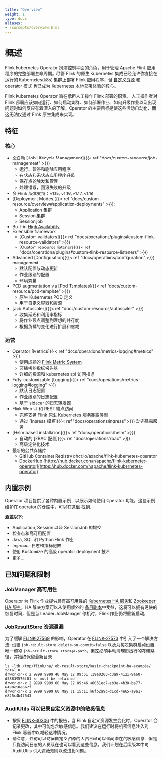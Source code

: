 ```yaml
---
title: "Overview"
weight: 1
type: docs
aliases:
- /concepts/overview.html
---
```

<!--
Licensed to the Apache Software Foundation (ASF) under one
or more contributor license agreements.  See the NOTICE file
distributed with this work for additional information
regarding copyright ownership.  The ASF licenses this file
to you under the Apache License, Version 2.0 (the
"License"); you may not use this file except in compliance
with the License.  You may obtain a copy of the License at

  http://www.apache.org/licenses/LICENSE-2.0

Unless required by applicable law or agreed to in writing,
software distributed under the License is distributed on an
"AS IS" BASIS, WITHOUT WARRANTIES OR CONDITIONS OF ANY
KIND, either express or implied.  See the License for the
specific language governing permissions and limitations
under the License.
-->

<a name="overview"></a>

# 概述
Flink Kubernetes Operator 扮演控制平面的角色，用于管理 Apache Flink 应用程序的完整部署生命周期。尽管 Flink 的原生 Kubernetes 集成已经允许你直接在运行的 Kubernetes(k8s) 集群上部署 Flink 应用程序，但 [自定义资源](https://kubernetes.io/docs/concepts/extend-kubernetes/api-extension/custom-resources/) 和 [operator 模式](https://kubernetes.io/docs/concepts/extend-kubernetes/operator/) 也已成为 Kubernetes 本地部署体验的核心。

Flink Kubernetes Operator 旨在承担人工操作 Flink 部署的职责。 人工操作者对 Flink 部署应该如何运行、如何启动集群、如何部署作业、如何升级作业以及出现问题时如何反应有着深入的了解。Operator 的主要目标是使这些活动自动化，而这无法仅通过 Flink 原生集成来实现。


<a name="features"></a>

## 特征

<a name="core"></a>

### 核心
- 全自动 [Job Lifecycle Management]({{< ref "docs/custom-resource/job-management" >}})
  - 运行、暂停和删除应用程序
  - 有状态和无状态应用程序升级
  - 保存点的触发和管理
  - 处理错误，回滚失败的升级
- 多 Flink 版本支持：v1.15, v1.16, v1.17, v1.18
- [Deployment Modes]({{< ref "docs/custom-resource/overview#application-deployments" >}}):
  - Application 集群
  - Session 集群
  - Session job
- Built-in [High Availability](https://nightlies.apache.org/flink/flink-docs-master/docs/deployment/ha/kubernetes_ha/)   
- Extensible framework
  - [Custom validators]({{< ref "docs/operations/plugins#custom-flink-resource-validators" >}})
  - [Custom resource listeners]({{< ref "docs/operations/plugins#custom-flink-resource-listeners" >}})  
- Advanced [Configuration]({{< ref "docs/operations/configuration" >}}) management
  - 默认配置与动态更新
  - 作业级别的配置
  - 环境变量
- POD augmentation via [Pod Templates]({{< ref "docs/custom-resource/pod-template" >}})
  - 原生 Kubernetes POD 定义
  - 用于自定义容器和资源
- [Job Autoscaler]({{< ref "docs/custom-resource/autoscaler" >}})
  - 收集延迟和利用率指标
  - 将作业顶点调整到理想的并行度
  - 根据负载的变化进行扩展和缩减

<a name="operations"></a>

### 运营
- Operator [Metrics]({{< ref "docs/operations/metrics-logging#metrics" >}})
  - 使用成熟的 [Flink Metric System](https://nightlies.apache.org/flink/flink-docs-master/docs/ops/metrics)
  - 可插拔的指标报告器
  - 详细的资源和 kubernetes api 访问指标
- Fully-customizable [Logging]({{< ref "docs/operations/metrics-logging#logging" >}})
  - 默认日志配置
  - 作业级别的日志配置
  - 基于 sidecar 的日志转发器
- Flink Web UI 和 REST 端点访问
  - 完整支持 Flink 原生 Kubernetes [服务暴露类型](https://nightlies.apache.org/flink/flink-docs-master/docs/deployment/resource-providers/native_kubernetes/#accessing-flinks-web-ui)
  - 通过 [Ingress 模板]({{< ref "docs/operations/ingress" >}}) 动态暴露服务
- [Helm based installation]({{< ref "docs/operations/helm" >}})
  - 自动的 [RBAC 配置]({{< ref "docs/operations/rbac" >}})
  - 高级定制化技术
- 最新的公共存储库
  - GitHub Container Registry [ghcr.io/apache/flink-kubernetes-operator](http://ghcr.io/apache/flink-kubernetes-operator)
  - DockerHub [https://hub.docker.com/r/apache/flink-kubernetes-operator](https://hub.docker.com/r/apache/flink-kubernetes-operator)

<a name="built-in-examples"></a>

## 内置示例

Operator 项目提供了各种内置示例，以展示如何使用 Operator 功能。这些示例维护在 operator 的仓库中，可以在[这里](https://github.com/apache/flink-kubernetes-operator/tree/main/examples) 找到.

**涵盖以下:**
 - Application, Session 以及 SessionJob 的提交
 - 检查点和高可用配置
 - Java, SQL 和 Python Flink 作业
 - Ingress、日志和指标配置
 - 使用 Kustomize 的高级 operator deployment 技术
 - 更多...

<a name="known-issues--limitations"></a>

## 已知问题和限制

<a name="jobManager-high-availability"></a>

### JobManager 高可用性
Operator 为 Flink 作业提供具有高可用性的 [Kubernetes HA 服务](https://nightlies.apache.org/flink/flink-docs-master/docs/deployment/ha/kubernetes_ha/)和 [Zookeeper HA 服务](https://nightlies.apache.org/flink/flink-docs-master/docs/deployment/ha/zookeeper_ha/)。HA 解决方案可以从使用额外的 [备用副本](https://nightlies.apache.org/flink/flink-docs-master/docs/deployment/ha/overview/)中受益，这将可以拥有更快的恢复时间，但是当 Leader JobManager 停机时，Flink 作业仍将重新启动。

<a name="jobResultStore-resource-leak"></a>

### JobResultStore 资源泄漏
为了缓解 [FLINK-27569](https://issues.apache.org/jira/browse/FLINK-27569) 的影响，Operator 在 [FLINK-27573](https://issues.apache.org/jira/browse/FLINK-27573) 中引入了一个解决方法: 设置 `job-result-store.delete-on-commit=false` 以及为每次集群启动设置唯一值的 `job-result-store.storage-path`。但这必须手动清理旧运行的存储路径，并始终保留最新目录：
```shell
ls -lth /tmp/flink/ha/job-result-store/basic-checkpoint-ha-example/
total 0
drwxr-xr-x 2 9999 9999 40 May 12 09:51 119e0203-c3a9-4121-9a60-d58839576f01 <- must be retained
drwxr-xr-x 2 9999 9999 60 May 12 09:46 a6031ec7-ab3e-4b30-ba77-6498e58e6b7f
drwxr-xr-x 2 9999 9999 60 May 11 15:11 b6fb2a9c-d1cd-4e65-a9a1-e825c4b47543
```

<a name="auditUtils-can-log-sensitive-information-present-in-the-custom-resources"></a>

### AuditUtils 可以记录自定义资源中的敏感信息
- 按照 [FLINK-30306](https://issues.apache.org/jira/browse/FLINK-30306) 中的报告，当 Flink 自定义资源发生变化时，Operator 会记录更改，其中可能包含敏感信息。我们建议在运行时将机密信息注入到 Flink 容器中以减轻这种情况。
- 请注意，任何可以访问自定义资源的人员已经可以访问潜在的敏感信息，但是只能访问日志的人员现在也可以看到这些信息。我们计划在后续版本中向 AuditUtils 引入遮蔽规则以改进此问题。
